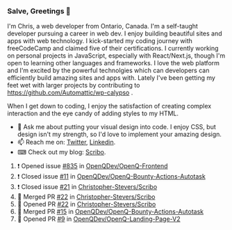 ### Salve, Greetings 👋

I'm Chris, a web developer from Ontario, Canada. I'm a self-taught developer pursuing a career in web dev. I enjoy building beautiful sites and apps with web technology.
I kick-started my coding journey with freeCodeCamp and claimed five of their certifications.  I currently working on personal projects in JavaScript, especially with React/Next.js, though I'm open to learning other languages and frameworks. I love the web platform and I'm excited by the powerful technolgies which can developers can efficiently build amazing sites and apps with. Lately I've been getting my feet wet with larger projects by contributing to https://github.com/Automattic/wp-calypso .

When I get down to coding, I enjoy the satisfaction of creating complex interaction and the eye candy of adding styles to my HTML. 

- 💬 Ask me about putting your visual design into code. I enjoy CSS, but design isn't my strength, so I'd love to implement your amazing design.
- 📫 Reach me on: [Twitter](https://twitter.com/Christo28120856), [Linkedin](https://www.linkedin.com/in/christopher-stevers-07b9a5204/).
- ⌨ Check out my blog: [Scribo](https://christopherstevers.cf).
<!--
**Christopher-Stevers/Christopher-Stevers** is a ✨ _special_ ✨ repository because its `README.md` (this file) appears on your GitHub profile.

Here are some ideas to get you started:

- 🔭 I’m currently working on ...
- 🌱 I’m currently learning ...
- 👯 I’m looking to collaborate on ...
- 🤔 I’m looking for help with ...
- 😄 Pronouns: ...
- ⚡ Fun fact: ...
-->

<!--START_SECTION:activity-->
1. ❗️ Opened issue [#835](https://github.com/OpenQDev/OpenQ-Frontend/issues/835) in [OpenQDev/OpenQ-Frontend](https://github.com/OpenQDev/OpenQ-Frontend)
2. ❗️ Closed issue [#11](https://github.com/OpenQDev/OpenQ-Bounty-Actions-Autotask/issues/11) in [OpenQDev/OpenQ-Bounty-Actions-Autotask](https://github.com/OpenQDev/OpenQ-Bounty-Actions-Autotask)
3. ❗️ Closed issue [#21](https://github.com/Christopher-Stevers/Scribo/issues/21) in [Christopher-Stevers/Scribo](https://github.com/Christopher-Stevers/Scribo)
4. 🎉 Merged PR [#22](https://github.com/Christopher-Stevers/Scribo/pull/22) in [Christopher-Stevers/Scribo](https://github.com/Christopher-Stevers/Scribo)
5. 💪 Opened PR [#22](https://github.com/Christopher-Stevers/Scribo/pull/22) in [Christopher-Stevers/Scribo](https://github.com/Christopher-Stevers/Scribo)
6. 🎉 Merged PR [#15](https://github.com/OpenQDev/OpenQ-Bounty-Actions-Autotask/pull/15) in [OpenQDev/OpenQ-Bounty-Actions-Autotask](https://github.com/OpenQDev/OpenQ-Bounty-Actions-Autotask)
7. 💪 Opened PR [#9](https://github.com/OpenQDev/OpenQ-Landing-Page-V2/pull/9) in [OpenQDev/OpenQ-Landing-Page-V2](https://github.com/OpenQDev/OpenQ-Landing-Page-V2)
<!--END_SECTION:activity-->
